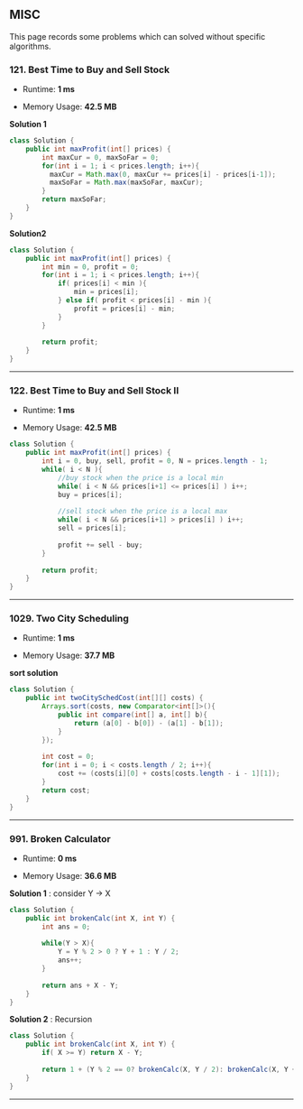 

## MISC

This page records some problems which can solved without specific algorithms.



### 121. Best Time to Buy and Sell Stock

- Runtime: **1 ms**

- Memory Usage: **42.5 MB**

**Solution 1**

```java
class Solution {
    public int maxProfit(int[] prices) {
        int maxCur = 0, maxSoFar = 0;
        for(int i = 1; i < prices.length; i++){
          maxCur = Math.max(0, maxCur += prices[i] - prices[i-1]);
          maxSoFar = Math.max(maxSoFar, maxCur); 
        }
        return maxSoFar;
    }
}
```

**Solution2**

```java
class Solution {
    public int maxProfit(int[] prices) {
        int min = 0, profit = 0;
        for(int i = 1; i < prices.length; i++){
            if( prices[i] < min ){
                min = prices[i];
            } else if( profit < prices[i] - min ){
                profit = prices[i] - min;
            }
        }
        
        return profit;
    }
}
```



---

### 122. Best Time to Buy and Sell Stock II

- Runtime: **1 ms**

- Memory Usage: **42.5 MB**

```java
class Solution {
    public int maxProfit(int[] prices) {
        int i = 0, buy, sell, profit = 0, N = prices.length - 1;
        while( i < N ){
          	//buy stock when the price is a local min
            while( i < N && prices[i+1] <= prices[i] ) i++;
            buy = prices[i];
            
          	//sell stock when the price is a local max
            while( i < N && prices[i+1] > prices[i] ) i++;
            sell = prices[i];
            
            profit += sell - buy;
        }
        
        return profit;
    }
}
```



---

### 1029. Two City Scheduling

- Runtime: **1 ms**

- Memory Usage: **37.7 MB**

**sort solution**

```java
class Solution {
    public int twoCitySchedCost(int[][] costs) {
        Arrays.sort(costs, new Comparator<int[]>(){
            public int compare(int[] a, int[] b){
                return (a[0] - b[0]) - (a[1] - b[1]);
            }
        });
        
        int cost = 0;
        for(int i = 0; i < costs.length / 2; i++){
            cost += (costs[i][0] + costs[costs.length - i - 1][1]);
        }
        return cost;
    }
}
```



---

### 991. Broken Calculator

- Runtime: **0 ms**

- Memory Usage: **36.6 MB**

**Solution 1** : consider Y -> X

```java
class Solution {
    public int brokenCalc(int X, int Y) {
        int ans = 0;
        
        while(Y > X){
            Y = Y % 2 > 0 ? Y + 1 : Y / 2;
            ans++;
        }
        
        return ans + X - Y;
    }
}
```

**Solution 2** : Recursion

```java
class Solution {
    public int brokenCalc(int X, int Y) {
        if( X >= Y) return X - Y;
        
        return 1 + (Y % 2 == 0? brokenCalc(X, Y / 2): brokenCalc(X, Y + 1));
    }
}
```



---






